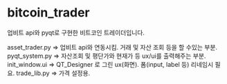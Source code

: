 # bitcoin_trader
업비트 api와 pyqt로 구현한 비트코인 트레이더입니다.

asset_trader.py => 업비트 api와 연동시킴. 거래 및 자산 조회 등을 할 수있는 부분.
pyqt_system.py => 자산조회 및 평단가와 현재가 등 ux/ui를 출력해주는 부분.
init_window.ui => QT_Designer 로 그린 ux(화면). 폼(input, label 등) 리네임시 필요.
trade_lib.py => 가격 설정용.
